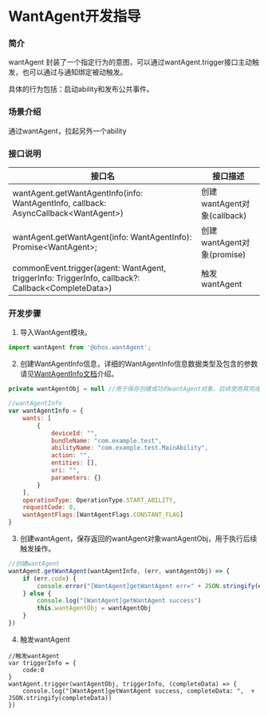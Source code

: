 # WantAgent开发指导
### 简介
wantAgent 封装了一个指定行为的意图，可以通过wantAgent.trigger接口主动触发，也可以通过与通知绑定被动触发。

具体的行为包括：启动ability和发布公共事件。

### 场景介绍
通过wantAgent，拉起另外一个ability

### 接口说明
| 接口名                                                                                          | 接口描述 |
| ---------------------------------------------------------------------------------------------- | ----------- |
| wantAgent.getWantAgentInfo(info: WantAgentInfo, callback: AsyncCallback\<WantAgent\>) | 创建wantAgent对象(callback) |
| wantAgent.getWantAgent(info: WantAgentInfo): Promise\<WantAgent\>; | 创建wantAgent对象(promise) |
| commonEvent.trigger(agent: WantAgent, triggerInfo: TriggerInfo, callback?: Callback\<CompleteData\>) | 触发wantAgent |

### 开发步骤
1. 导入WantAgent模块。

```javascript
import wantAgent from '@ohos.wantAgent';
```

2. 创建WantAgentInfo信息，详细的WantAgentInfo信息数据类型及包含的参数请见[WantAgentInfo文档](../reference/apis/js-apis-wantAgent.md#WantAgentInfo)介绍。

```javascript
private wantAgentObj = null	//用于保存创建成功的wantAgent对象，后续使用其完成触发的动作

//wantAgentInfo
var wantAgentInfo = {
    wants: [
        {
            deviceId: "",
            bundleName: "com.example.test",
            abilityName: "com.example.test.MainAbility",
            action: "",
            entities: [],
            uri: "",
            parameters: {}
        }
    ],
    operationType: OperationType.START_ABILITY,
    requestCode: 0,
    wantAgentFlags:[WantAgentFlags.CONSTANT_FLAG]
}
```

3. 创建wantAgent，保存返回的wantAgent对象wantAgentObj，用于执行后续触发操作。

```javascript
//创建wantAgent
wantAgent.getWantAgent(wantAgentInfo, (err, wantAgentObj) => {
    if (err.code) {
        console.error("[WantAgent]getWantAgent err=" + JSON.stringify(err))
    } else {
        console.log("[WantAgent]getWantAgent success")
        this.wantAgentObj = wantAgentObj
    }
})
```

4. 触发wantAgent

```
//触发wantAgent
var triggerInfo = {
    code:0
}
wantAgent.trigger(wantAgentObj, triggerInfo, (completeData) => {
    console.log("[WantAgent]getWantAgent success, completeData: ",  + JSON.stringify(completeData))
})
```